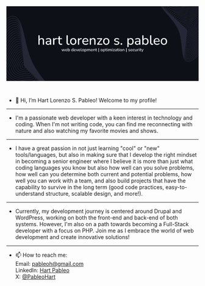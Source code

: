 <img src="gh-cover.png" alt="Cover Image of Hart Pableo's GitHub Profile" style="margin-bottom: 25px;">

- 👋 Hi, I’m Hart Lorenzo S. Pableo! Welcome to my profile!
--------
- I'm a passionate web developer with a keen interest in technology and coding. When I'm not writing code, you can find me reconnecting with nature and also watching my favorite movies and shows.
--------
- I have a great passion in not just learning "cool" or "new" tools/languages, but also in making sure that I develop the right mindset in becoming a senior engineer where I believe it is more than just what coding languages you know but also how well can you solve problems, how well can you determine both current and potential problems, how well you can work with a team, and also build projects that have the capability to survive in the long term (good code practices, easy-to-understand structure, scalable design, and more!).
--------
- Currently, my development journey is centered around Drupal and WordPress, working on both the front-end and back-end of both systems. However, I'm also on a path towards becoming a Full-Stack developer with a focus on PHP. Join me as I embrace the world of web development and create innovative solutions!
--------
- 📫 How to reach me: <br>
  Email: <a href="mailto:pableoh@gmail.com">pableoh@gmail.com</a> <br>
  LinkedIn: <a href="https://www.linkedin.com/in/hart-pableo-05ab81207/" target="_blank">Hart Pableo</a> <br>
  X: <a href="https://x.com/PableoHart" target="_blank">@PableoHart</a>

<!---
hartpableo/hartpableo is a ✨ special ✨ repository because its `README.md` (this file) appears on your GitHub profile.
You can click the Preview link to take a look at your changes.
--->
